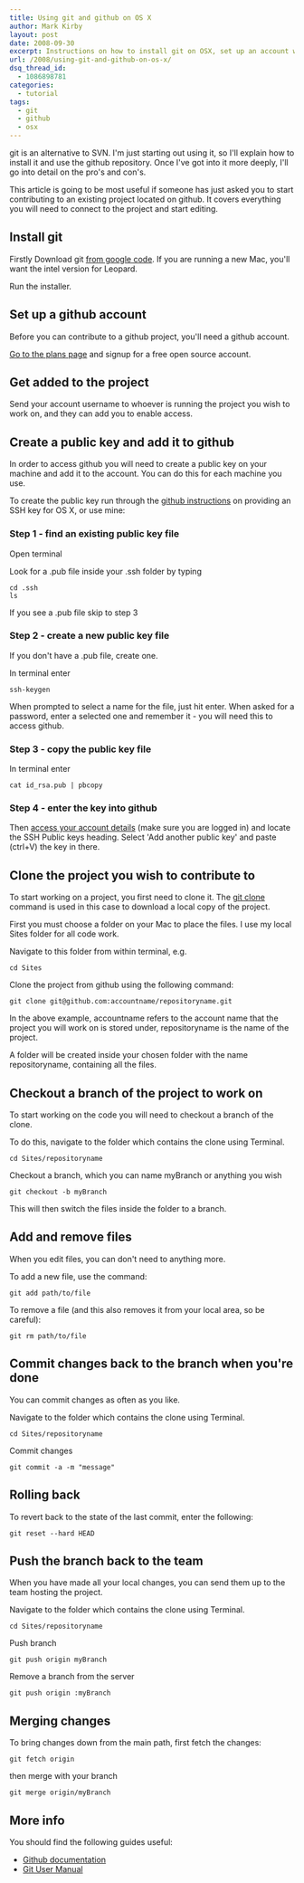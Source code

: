 ```yaml
---
title: Using git and github on OS X
author: Mark Kirby
layout: post
date: 2008-09-30
excerpt: Instructions on how to install git on OSX, set up an account with github and contribute to an existing project on there. Its aimed at someone who has been asked to contribute to a codebase in github, but has no idea how.
url: /2008/using-git-and-github-on-os-x/
dsq_thread_id:
  - 1086898781
categories:
  - tutorial
tags:
  - git
  - github
  - osx
---
```

git is an alternative to SVN. I'm just starting out using it, so I'll explain how to install it and use the github repository. Once I've got into it more deeply, I'll go into detail on the pro's and con's.

This article is going to be most useful if someone has just asked you to start contributing to an existing project located on github. It covers everything you will need to connect to the project and start editing.

## Install git

Firstly Download git [from google code][1]. If you are running a new Mac, you'll want the intel version for Leopard.

Run the installer.

## Set up a github account

Before you can contribute to a github project, you'll need a github account.

[Go to the plans page][2] and signup for a free open source account.

## Get added to the project

Send your account username to whoever is running the project you wish to work on, and they can add you to enable access.

## Create a public key and add it to github

In order to access github you will need to create a public key on your machine and add it to the account. You can do this for each machine you use.

To create the public key run through the [github instructions][3] on providing an SSH key for OS X, or use mine:

### Step 1 - find an existing public key file

Open terminal

Look for a .pub file inside your .ssh folder by typing

    cd .ssh
    ls

If you see a .pub file skip to step 3

### Step 2 - create a new public key file

If you don't have a .pub file, create one.

In terminal enter

    ssh-keygen
  

When prompted to select a name for the file, just hit enter. When asked for a password, enter a selected one and remember it - you will need this to access github.

### Step 3 - copy the public key file

In terminal enter



    cat id_rsa.pub | pbcopy
  


### Step 4 - enter the key into github

Then [access your account details][4] (make sure you are logged in) and locate the SSH Public keys heading. Select 'Add another public key' and paste (ctrl+V) the key in there.

## Clone the project you wish to contribute to

To start working on a project, you first need to clone it. The [git clone][5] command is used in this case to download a local copy of the project.

First you must choose a folder on your Mac to place the files. I use my local Sites folder for all code work.

Navigate to this folder from within terminal, e.g.



    cd Sites
  


Clone the project from github using the following command:



    git clone git@github.com:accountname/repositoryname.git
  


In the above example, accountname refers to the account name that the project you will work on is stored under, repositoryname is the name of the project.

A folder will be created inside your chosen folder with the name repositoryname, containing all the files.

## Checkout a branch of the project to work on

To start working on the code you will need to checkout a branch of the clone.

To do this, navigate to the folder which contains the clone using Terminal.



    cd Sites/repositoryname
  


Checkout a branch, which you can name myBranch or anything you wish



    git checkout -b myBranch
  


This will then switch the files inside the folder to a branch.

## Add and remove files

When you edit files, you can don't need to anything more. 

To add a new file, use the command:



    git add path/to/file
  


To remove a file (and this also removes it from your local area, so be careful):



    git rm path/to/file
  


## Commit changes back to the branch when you're done

You can commit changes as often as you like.

Navigate to the folder which contains the clone using Terminal.



    cd Sites/repositoryname
  


Commit changes



    git commit -a -m "message"
  


## Rolling back

To revert back to the state of the last commit, enter the following:



    git reset --hard HEAD
  


## Push the branch back to the team

When you have made all your local changes, you can send them up to the team hosting the project.

Navigate to the folder which contains the clone using Terminal.



    cd Sites/repositoryname
  


Push branch



    git push origin myBranch
  


Remove a branch from the server



    git push origin :myBranch
  


## Merging changes

To bring changes down from the main path, first fetch the changes:



    git fetch origin
  


then merge with your branch



    git merge origin/myBranch
  


## More info

You should find the following guides useful:

* [Github documentation][6]
* [Git User Manual][7]

 [1]: http://code.google.com/p/git-osx-installer/
 [2]: http://github.com/plans
 [3]: http://github.com/guides/providing-your-ssh-key
 [4]: https://github.com/account
 [5]: http://www.kernel.org/pub/software/scm/git/docs/git-clone.html
 [6]: http://github.com/guides/home
 [7]: http://www.kernel.org/pub/software/scm/git/docs/user-manual.html